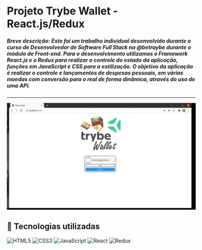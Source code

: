 # Projeto Trybe Wallet - React.js/Redux
##### Breve descrição: Este foi um trabalho individual desenvolvido durante o curso de Desenvolvedor de Software Full Stack na @betraybe durante o módulo de Front-end. Para o desenvolvimento utilizamos o Framework React.js e o Redux para realizar o controle do estado da aplicação, funções em JavaScript e CSS para a estilização. O objetivo da aplicação é realizar o controle e lançamentos de despesas pessoais, em várias moedas com conversão para o real de forma dinâmica, através do uso de uma API.
---
![gif da aplicação](https://github.com/emeroliverdev/Projeto-pessoal-trybe-wallet/blob/emerson-oliveira-sd-015-a-project-trybewallet/Gif%20Trybe%20Wallet.gif)

## :rocket: Tecnologias utilizadas

<div>
	<img  alt="HTML5" src="https://img.shields.io/badge/HTML5-E34F26?style=for-the-badge&logo=html5&logoColor=white"/>
	<img  alt="CSS3" src="https://img.shields.io/badge/CSS3-1572B6?style=for-the-badge&logo=css3&logoColor=white"/>
	<img  alt="JavaScript" src="https://img.shields.io/badge/JavaScript-323330?style=for-the-badge&logo=javascript&logoColor=F7DF1E"/>
	<img  alt="React" src="https://img.shields.io/badge/React-20232A?style=for-the-badge&logo=react&logoColor=61DAFB"/>
	<img  alt="Redux" src="https://img.shields.io/badge/Redux-593D88?style=for-the-badge&logo=redux&logoColor=white"/>
</div>
